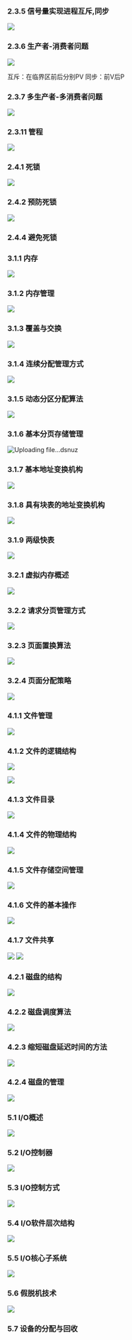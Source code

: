 
### 2.3.5 信号量实现进程互斥,同步

![](https://ypic.oss-cn-hangzhou.aliyuncs.com/202301151345537.png)

### 2.3.6 生产者-消费者问题

![](https://ypic.oss-cn-hangzhou.aliyuncs.com/202301151444545.png)

互斥：在临界区前后分别PV
同步：前V后P

### 2.3.7 多生产者-多消费者问题

![](https://ypic.oss-cn-hangzhou.aliyuncs.com/202301151510570.png)

### 2.3.11 管程

![](https://ypic.oss-cn-hangzhou.aliyuncs.com/202301151814736.png)

### 2.4.1 死锁
![](https://ypic.oss-cn-hangzhou.aliyuncs.com/202301152028977.png)

### 2.4.2 预防死锁
![](https://ypic.oss-cn-hangzhou.aliyuncs.com/202301152104381.png)

### 2.4.4 避免死锁


### 3.1.1 内存
![](https://ypic.oss-cn-hangzhou.aliyuncs.com/202301161455498.png)

### 3.1.2 内存管理

![](https://ypic.oss-cn-hangzhou.aliyuncs.com/202301161506791.png)

### 3.1.3 覆盖与交换

![](https://ypic.oss-cn-hangzhou.aliyuncs.com/202301161529030.png)


### 3.1.4 连续分配管理方式
![](https://ypic.oss-cn-hangzhou.aliyuncs.com/202301161637283.png)

### 3.1.5 动态分区分配算法
![](https://ypic.oss-cn-hangzhou.aliyuncs.com/202301161723695.png)

### 3.1.6 基本分页存储管理
![Uploading file...dsnuz]()

### 3.1.7 基本地址变换机构
![](https://ypic.oss-cn-hangzhou.aliyuncs.com/202301162031209.png)

### 3.1.8 具有块表的地址变换机构
![](https://ypic.oss-cn-hangzhou.aliyuncs.com/202301162044946.png)

### 3.1.9 两级快表
![](https://ypic.oss-cn-hangzhou.aliyuncs.com/202301162055802.png)

### 3.2.1 虚拟内存概述
![](https://ypic.oss-cn-hangzhou.aliyuncs.com/202301171555831.png)

### 3.2.2 请求分页管理方式
![](https://ypic.oss-cn-hangzhou.aliyuncs.com/202301171628035.png)

### 3.2.3 页面置换算法
![](https://ypic.oss-cn-hangzhou.aliyuncs.com/202301171732765.png)

### 3.2.4 页面分配策略
![](https://ypic.oss-cn-hangzhou.aliyuncs.com/202301171815174.png)


### 4.1.1 文件管理
![](https://ypic.oss-cn-hangzhou.aliyuncs.com/202301171917993.png)

### 4.1.2 文件的逻辑结构
![](https://ypic.oss-cn-hangzhou.aliyuncs.com/202301172002494.png)

![](https://ypic.oss-cn-hangzhou.aliyuncs.com/202301172004046.png)

### 4.1.3 文件目录
![](https://ypic.oss-cn-hangzhou.aliyuncs.com/202301172025889.png)

### 4.1.4 文件的物理结构

![](https://ypic.oss-cn-hangzhou.aliyuncs.com/202301182033760.png)

### 4.1.5 文件存储空间管理
![](https://ypic.oss-cn-hangzhou.aliyuncs.com/202301191530688.png)

### 4.1.6 文件的基本操作
![](https://ypic.oss-cn-hangzhou.aliyuncs.com/202301191530688.png)

### 4.1.7 文件共享
![](https://ypic.oss-cn-hangzhou.aliyuncs.com/202301191530754.png)
![](https://ypic.oss-cn-hangzhou.aliyuncs.com/202301191803264.png)


### 4.2.1 磁盘的结构
![](https://ypic.oss-cn-hangzhou.aliyuncs.com/202301191817626.png)

### 4.2.2 磁盘调度算法
![](https://ypic.oss-cn-hangzhou.aliyuncs.com/202301191918962.png)

### 4.2.3 缩短磁盘延迟时间的方法
![](https://ypic.oss-cn-hangzhou.aliyuncs.com/202301191931312.png)

### 4.2.4 磁盘的管理
![](https://ypic.oss-cn-hangzhou.aliyuncs.com/202301191940464.png)


### 5.1 I/O概述
![](https://ypic.oss-cn-hangzhou.aliyuncs.com/202301191945006.png)

### 5.2 I/O控制器
![](https://ypic.oss-cn-hangzhou.aliyuncs.com/202301191957645.png)

### 5.3 I/O控制方式
![](https://ypic.oss-cn-hangzhou.aliyuncs.com/202301192103897.png)

### 5.4 I/O软件层次结构
![](https://ypic.oss-cn-hangzhou.aliyuncs.com/202301201057668.png)

### 5.5 I/O核心子系统
![](https://ypic.oss-cn-hangzhou.aliyuncs.com/202301201111035.png)


### 5.6 假脱机技术
![](https://ypic.oss-cn-hangzhou.aliyuncs.com/202301201126152.png)


### 5.7 设备的分配与回收





































